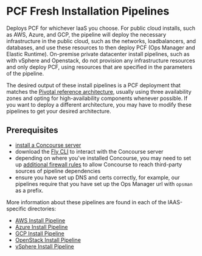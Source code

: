 # PCF Fresh Installation Pipelines

Deploys PCF for whichever IaaS you choose. For public cloud installs, such as AWS, Azure, and GCP, the pipeline will deploy the necessary infrastructure in the public cloud, such as the networks, loadbalancers, and databases, and use these resources to then deploy PCF (Ops Manager and Elastic Runtime). On-premise private datacenter install pipelines, such as with vSphere and Openstack, do not provision any infrastructure resources and only deploy PCF, using resources that are specified in the parameters of the pipeline.

The desired output of these install pipelines is a PCF deployment that matches the [Pivotal reference architecture](http://docs.pivotal.io/pivotalcf/refarch), usually using three availability zones and opting for high-availability components whenever possible. If you want to deploy a different architecture, you may have to modify these pipelines to get your desired architecture.

## Prerequisites

- [install a Concourse server](https://concourse-ci.org/installing.html)
- download the [Fly CLI](https://concourse-ci.org/fly-cli.html) to interact with the Concourse server
- depending on where you've installed Concourse, you may need to set up
[additional firewall rules](FIREWALL.md "Firewall") to allow Concourse to reach
third-party sources of pipeline dependencies
- ensure you have set up DNS and certs correctly, for example, our pipelines require that you have set up the Ops Manager url with `opsman` as a prefix.


More information about these pipelines are found in each of the IAAS-specific directories:

- [AWS Install Pipeline](https://github.com/pivotal-cf/pcf-pipelines/tree/master/install-pcf/aws)
- [Azure Install Pipeline](https://github.com/pivotal-cf/pcf-pipelines/tree/master/install-pcf/azure)
- [GCP Install Pipeline](https://github.com/pivotal-cf/pcf-pipelines/tree/master/install-pcf/gcp)
- [OpenStack Install Pipeline](https://github.com/pivotal-cf/pcf-pipelines/tree/master/install-pcf/openstack)
- [vSphere Install Pipeline](https://github.com/pivotal-cf/pcf-pipelines/tree/master/install-pcf/vsphere)

